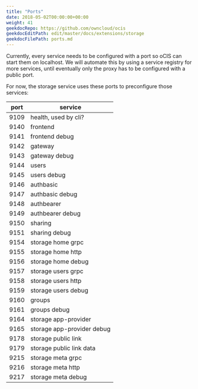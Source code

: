 ```yaml
---
title: "Ports"
date: 2018-05-02T00:00:00+00:00
weight: 41
geekdocRepo: https://github.com/owncloud/ocis
geekdocEditPath: edit/master/docs/extensions/storage
geekdocFilePath: ports.md
---
```


Currently, every service needs to be configured with a port so oCIS can start them on localhost. We will automate this by using a service registry for more services, until eventually only the proxy has to be configured with a public port.

For now, the storage service uses these ports to preconfigure those services:

| port      | service                                       |
|-----------|-----------------------------------------------|
| 9109      | health, used by cli?                          |
| 9140      | frontend                                      |
| 9141      | frontend debug                                |
| 9142      | gateway                                       |
| 9143      | gateway debug                                 |
| 9144      | users                                         |
| 9145      | users debug                                   |
| 9146      | authbasic                                     |
| 9147      | authbasic debug                               |
| 9148      | authbearer                                    |
| 9149      | authbearer debug                              |
| 9150      | sharing                                       |
| 9151      | sharing debug                                 |
| 9154      | storage home grpc                             |
| 9155      | storage home http                             |
| 9156      | storage home debug                            |
| 9157      | storage users grpc                            |
| 9158      | storage users http                            |
| 9159      | storage users debug                           |
| 9160      | groups                                        |
| 9161      | groups debug                                  |
| 9164      | storage app-provider                          |
| 9165      | storage app-provider debug                    |
| 9178      | storage public link                           |
| 9179      | storage public link data                      |
| 9215      | storage meta grpc                             |
| 9216      | storage meta http                             |
| 9217      | storage meta debug                            |
